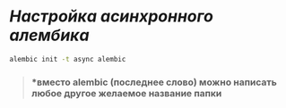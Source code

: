 # ***Настройка асинхронного алембика***
```bash
alembic init -t async alembic
```
###
> ### *вместо alembic (последнее слово) можно написать любое другое желаемое название папки
